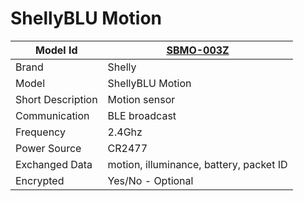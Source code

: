 # ShellyBLU Motion

|Model Id|[SBMO-003Z](https://github.com/theengs/decoder/blob/development/src/devices/SBMO_003Z_json.h)|
|-|-|
|Brand|Shelly|
|Model|ShellyBLU Motion|
|Short Description|Motion sensor|
|Communication|BLE broadcast|
|Frequency|2.4Ghz|
|Power Source|CR2477|
|Exchanged Data|motion, illuminance, battery, packet ID|
|Encrypted|Yes/No - Optional|
